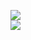 [![](https://img.shields.io/badge/Made%20With-Github%20Spray-lightgrey.svg?style=for-the-badge&logo=github)](https://github.com/Annihil/github-spray#14265)  
[![](https://i.imgur.com/2DrTn0Z.gif)](https://github.com/Annihil/github-spray)